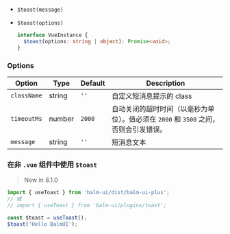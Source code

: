 - `$toast(message)`
- `$toast(options)`

  ```ts
  interface VueInstance {
    $toast(options: string | object): Promise<void>;
  }
  ```

### Options

| Option      | Type   | Default | Description                                                                          |
| ----------- | ------ | ------- | ------------------------------------------------------------------------------------ |
| `className` | string | `''`    | 自定义短消息提示的 class                                                             |
| `timeoutMs` | number | `2000`  | 自动关闭的超时时间（以毫秒为单位）。值必须在 `2000` 和 `3500` 之间，否则会引发错误。 |
| `message`   | string | `''`    | 短消息文本                                                                           |

### 在非 `.vue` 组件中使用 `$toast`

> New in 8.1.0

```js
import { useToast } from 'balm-ui/dist/balm-ui-plus';
// 或
// import { useToast } from 'balm-ui/plugins/toast';

const $toast = useToast();
$toast('Hello BalmUI');
```
